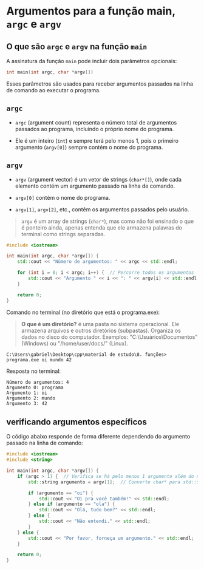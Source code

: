 # Argumentos para a função main, `argc` e `argv`
## O que são `argc` e `argv` na função `main`
A assinatura da função `main` pode incluir dois parâmetros opcionais:
```cpp
int main(int argc, char *argv[])
```
Esses parâmetros são usados para receber argumentos passados na linha de comando ao executar o programa.
## `argc`
* `argc` (argument count) representa o número total de argumentos passados ao programa, incluindo o próprio nome do programa.

* Ele é um inteiro (`int`) e sempre terá pelo menos 1, pois o primeiro argumento (`argv[0]`) sempre contém o nome do programa.
## `argv`
* `argv` (argument vector) é um vetor de strings (`char*[]`), onde cada elemento contém um argumento passado na linha de comando.

* `argv[0]` contém o nome do programa.

*  `argv[1]`, `argv[2]`, etc., contêm os argumentos passados pelo usuário.

>`argv` é um array de strings (`char*`), mas como não foi ensinado o que é ponteiro ainda, apenas entenda que ele armazena palavras do terminal como strings separadas.

```cpp
#include <iostream>

int main(int argc, char *argv[]) {
    std::cout << "Número de argumentos: " << argc << std::endl;

    for (int i = 0; i < argc; i++) {  // Percorre todos os argumentos
        std::cout << "Argumento " << i << ": " << argv[i] << std::endl;
    }

    return 0;
}
```
Comando no terminal (no diretório que está o programa.exe):
> **O que é um diretório?** é uma pasta no sistema operacional.
Ele armazena arquivos e outros diretórios (subpastas).
Organiza os dados no disco do computador.
Exemplos: "C:\Usuários\Documentos\" (Windows) ou "/home/user/docs/" (Linux).
```
C:\Users\gabriel\Desktop\cpp\material de estudo\8. funções> programa.exe oi mundo 42
```
Resposta no terminal:
```
Número de argumentos: 4
Argumento 0: programa
Argumento 1: oi
Argumento 2: mundo
Argumento 3: 42
```
## verificando argumentos específicos
O código abaixo responde de forma diferente dependendo do argumento passado na linha de comando:
```cpp
#include <iostream>
#include <string>

int main(int argc, char *argv[]) {
    if (argc > 1) {  // Verifica se há pelo menos 1 argumento além do nome do programa
        std::string argumento = argv[1];  // Converte char* para std::string

        if (argumento == "oi") {
            std::cout << "Oi pra você também!" << std::endl;
        } else if (argumento == "ola") {
            std::cout << "Olá, tudo bem?" << std::endl;
        } else {
            std::cout << "Não entendi." << std::endl;
        }
    } else {
        std::cout << "Por favor, forneça um argumento." << std::endl;
    }

    return 0;
}
```

